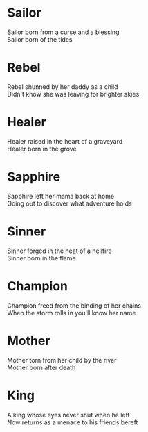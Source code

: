 # Sailor
Sailor born from a curse and a blessing\
Sailor born of the tides
# Rebel
Rebel shunned by her daddy as a child\
Didn't know she was leaving for brighter skies
# Healer
Healer raised in the heart of a graveyard\
Healer born in the grove
# Sapphire
Sapphire left her mama back at home\
Going out to discover what adventure holds
# Sinner
Sinner forged in the heat of a hellfire\
Sinner born in the flame
# Champion
Champion freed from the binding of her chains\
When the storm rolls in you'll know her name
# Mother
Mother torn from her child by the river\
Mother born after death
# King
A king whose eyes never shut when he left\
Now returns as a menace to his friends bereft